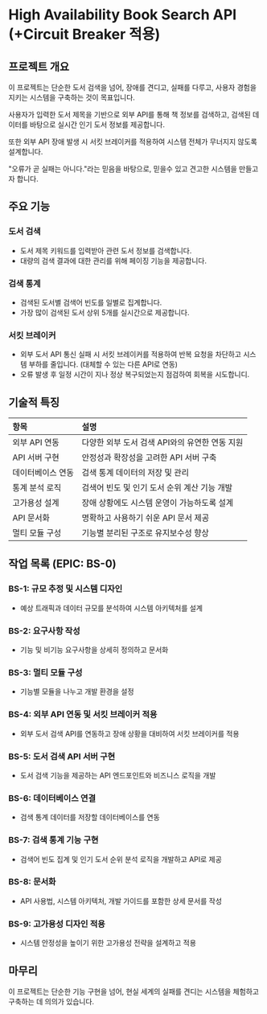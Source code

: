 # High Availability Book Search API (+Circuit Breaker 적용)


## 프로젝트 개요

이 프로젝트는 단순한 도서 검색을 넘어, 장애를 견디고, 실패를 다루고, 사용자 경험을 지키는 시스템을 구축하는 것이 목표입니다.<p>
사용자가 입력한 도서 제목을 기반으로 외부 API를 통해 책 정보를 검색하고, 검색된 데이터를 바탕으로 실시간 인기 도서 정보를 제공합니다.<p>
또한 외부 API 장애 발생 시 서킷 브레이커를 적용하여 시스템 전체가 무너지지 않도록 설계합니다.<p>
"오류가 곧 실패는 아니다."라는 믿음을 바탕으로, 믿을수 있고 견고한 시스템을 만들고자 합니다.<p>

## 주요 기능

### 도서 검색
- 도서 제목 키워드를 입력받아 관련 도서 정보를 검색합니다.
- 대량의 검색 결과에 대한 관리를 위해 페이징 기능을 제공합니다.

### 검색 통계
- 검색된 도서별 검색어 빈도를 일별로 집계합니다.
- 가장 많이 검색된 도서 상위 5개를 실시간으로 제공합니다.

### 서킷 브레이커
- 외부 도서 API 통신 실패 시 서킷 브레이커를 적용하여 반복 요청을 차단하고 시스템 부하를 줄입니다. (대체할 수 있는 다른 API로 연동)
- 오류 발생 후 일정 시간이 지나 정상 복구되었는지 점검하여 회복을 시도합니디.

## 기술적 특징

| 항목 | 설명 |
|:----|:----|
| 외부 API 연동 | 다양한 외부 도서 검색 API와의 유연한 연동 지원 |
| API 서버 구현 | 안정성과 확장성을 고려한 API 서버 구축 |
| 데이터베이스 연동 | 검색 통계 데이터의 저장 및 관리 |
| 통계 분석 로직 | 검색어 빈도 및 인기 도서 순위 계산 기능 개발 |
| 고가용성 설계 | 장애 상황에도 시스템 운영이 가능하도록 설계 |
| API 문서화 | 명확하고 사용하기 쉬운 API 문서 제공 |
| 멀티 모듈 구성 | 기능별 분리된 구조로 유지보수성 향상 |

## 작업 목록 (EPIC: BS-0)

### BS-1: 규모 추정 및 시스템 디자인
- 예상 트래픽과 데이터 규모를 분석하여 시스템 아키텍처를 설계

### BS-2: 요구사항 작성
- 기능 및 비기능 요구사항을 상세히 정의하고 문서화

### BS-3: 멀티 모듈 구성
- 기능별 모듈을 나누고 개발 환경을 설정

### BS-4: 외부 API 연동 및 서킷 브레이커 적용
- 외부 도서 검색 API를 연동하고 장애 상황을 대비하여 서킷 브레이커를 적용

### BS-5: 도서 검색 API 서버 구현
- 도서 검색 기능을 제공하는 API 엔드포인트와 비즈니스 로직을 개발

### BS-6: 데이터베이스 연결
- 검색 통계 데이터를 저장할 데이터베이스를 연동

### BS-7: 검색 통계 기능 구현
- 검색어 빈도 집계 및 인기 도서 순위 분석 로직을 개발하고 API로 제공

### BS-8: 문서화
- API 사용법, 시스템 아키텍처, 개발 가이드를 포함한 상세 문서를 작성

### BS-9: 고가용성 디자인 적용
- 시스템 안정성을 높이기 위한 고가용성 전략을 설계하고 적용

## 마무리
이 프로젝트는 단순한 기능 구현을 넘어, 현실 세계의 실패를 견디는 시스템을 체험하고 구축하는 데 의의가 있습니다. <p>
